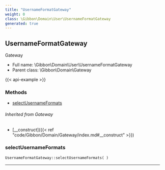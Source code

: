 ```yaml
---
title: "UsernameFormatGateway"
weight: 0
class: \Gibbon\Domain\User\UsernameFormatGateway
generated: true
---
```


## UsernameFormatGateway 

Gateway



* Full name: \Gibbon\Domain\User\UsernameFormatGateway
* Parent class: \Gibbon\Domain\Gateway

{{< api-example >}} 



### Methods

- [selectUsernameFormats](#selectusernameformats)




###### Inherited from Gateway
- [__construct]({{< ref "code/Gibbon/Domain/Gateway/index.md#__construct" >}})



### selectUsernameFormats



```php
UsernameFormatGateway::selectUsernameFormats( )
```









---

